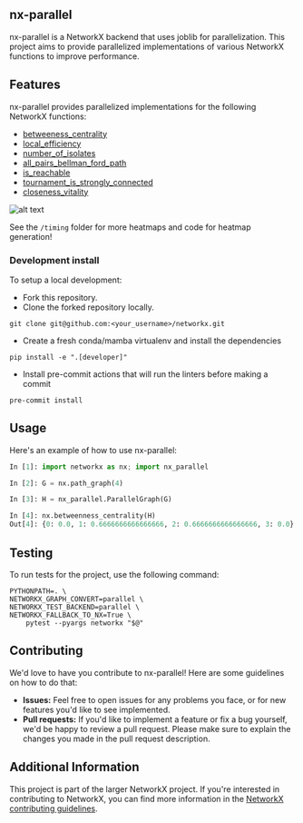 ## nx-parallel

nx-parallel is a NetworkX backend that uses joblib for parallelization. This project aims to provide parallelized implementations of various NetworkX functions to improve performance.

## Features

nx-parallel provides parallelized implementations for the following NetworkX functions:

- [betweeness_centrality](https://github.com/networkx/nx-parallel/blob/main/nx_parallel/algorithms/centrality/betweenness.py#L17)
- [local_efficiency](https://github.com/networkx/nx-parallel/blob/main/nx_parallel/algorithms/efficiency_measures.py#L12)
- [number_of_isolates](https://github.com/networkx/nx-parallel/blob/main/nx_parallel/algorithms/isolate.py#L9)
- [all_pairs_bellman_ford_path](https://github.com/networkx/nx-parallel/blob/main/nx_parallel/algorithms/shortest_paths/weighted.py#L9)
- [is_reachable](https://github.com/networkx/nx-parallel/blob/main/nx_parallel/algorithms/tournament.py#L11)
- [tournament_is_strongly_connected](https://github.com/networkx/nx-parallel/blob/main/nx_parallel/algorithms/tournament.py#L103)
- [closeness_vitality](https://github.com/networkx/nx-parallel/blob/main/nx_parallel/algorithms/vitality.py#L9)

![alt text](timing/heatmap_all_functions.png)

See the `/timing` folder for more heatmaps and code for heatmap generation!


### Development install

To setup a local development:

- Fork this repository.
- Clone the forked repository locally.
```
git clone git@github.com:<your_username>/networkx.git
```
- Create a fresh conda/mamba virtualenv and install the dependencies
```
pip install -e ".[developer]"
```
- Install pre-commit actions that will run the linters before making a commit
```
pre-commit install
```


## Usage

Here's an example of how to use nx-parallel:

```python
In [1]: import networkx as nx; import nx_parallel

In [2]: G = nx.path_graph(4)

In [3]: H = nx_parallel.ParallelGraph(G)

In [4]: nx.betweenness_centrality(H)
Out[4]: {0: 0.0, 1: 0.6666666666666666, 2: 0.6666666666666666, 3: 0.0}
```

## Testing

To run tests for the project, use the following command:

```
PYTHONPATH=. \
NETWORKX_GRAPH_CONVERT=parallel \
NETWORKX_TEST_BACKEND=parallel \
NETWORKX_FALLBACK_TO_NX=True \
    pytest --pyargs networkx "$@"
```

## Contributing

We'd love to have you contribute to nx-parallel! Here are some guidelines on how to do that:

- **Issues:** Feel free to open issues for any problems you face, or for new features you'd like to see implemented.
- **Pull requests:** If you'd like to implement a feature or fix a bug yourself, we'd be happy to review a pull request. Please make sure to explain the changes you made in the pull request description.

## Additional Information

This project is part of the larger NetworkX project. If you're interested in contributing to NetworkX, you can find more information in the [NetworkX contributing guidelines](https://github.com/networkx/networkx/blob/main/CONTRIBUTING.rst).
